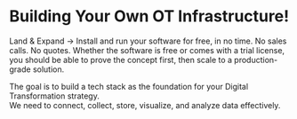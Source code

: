 # Building Your Own OT Infrastructure!

Land & Expand → Install and run your software for free, in no time.
No sales calls. No quotes. Whether the software is free or comes with a trial license, you should be able to prove the concept first, 
then scale to a production-grade solution.

The goal is to build a tech stack as the foundation for your Digital Transformation strategy.
<br>
We need to connect, collect, store, visualize, and analyze data effectively.

